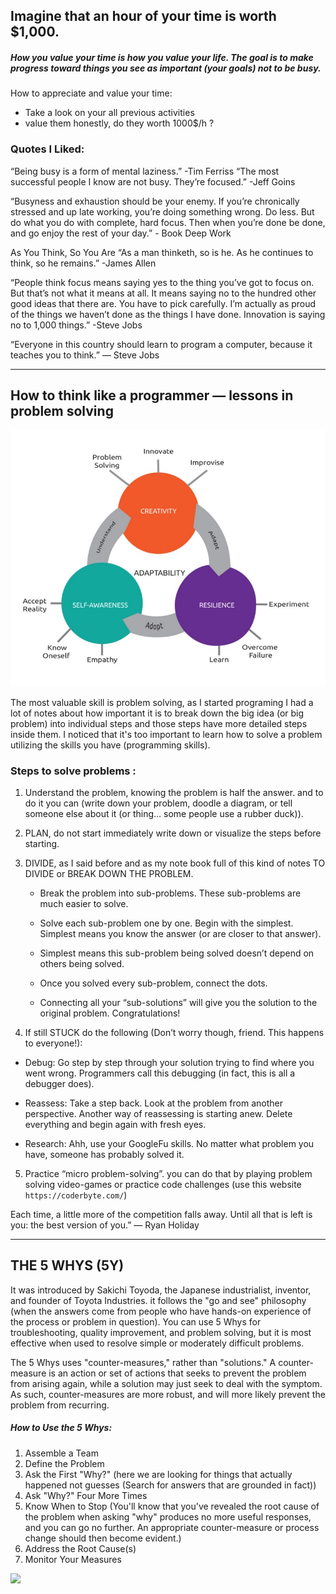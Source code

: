 
## Imagine that an hour of your time is worth $1,000.




##### How you value your time is how you value your life. The goal is to make progress toward things you see as important (your goals) not to be busy.

How to appreciate and value your time: 
- Take a look on your all previous activities
- value them honestly, do they worth 1000$/h ?


### Quotes I Liked: 

“Being busy is a form of mental laziness.” -Tim Ferriss
“The most successful people I know are not busy. They’re focused.” -Jeff Goins

“Busyness and exhaustion should be your enemy. If you’re chronically stressed and up late working, you’re doing something wrong. Do less. But do what you do with complete, hard focus. Then when you’re done be done, and go enjoy the rest of your day.” - Book Deep Work

As You Think, So You Are
“As a man thinketh, so is he. As he continues to think, so he remains.” -James Allen


“People think focus means saying yes to the thing you’ve got to focus on. But that’s not what it means at all. It means saying no to the hundred other good ideas that there are. You have to pick carefully. I’m actually as proud of the things we haven’t done as the things I have done. Innovation is saying no to 1,000 things.” -Steve Jobs 

“Everyone in this country should learn to program a computer, because it teaches you to think.” — Steve Jobs


------------------------------------------------------------------------------------------------------------------------------


## How to think like a programmer — lessons in problem solving  

![Meta Skills](/Images/METASKILLS.jpeg)




The most valuable skill is problem solving, as I started programing I had a lot of notes about how important it is to break down the big idea (or big problem) into individual steps and those steps have more detailed steps inside them. I noticed that it's too important to learn how to solve a problem utilizing the skills you have (programming skills). 

### Steps to solve problems :
1. Understand the problem, knowing the problem is half the answer. and to do it you can (write down your problem, doodle a diagram, or tell someone else about it (or thing… some people use a rubber duck)).

2. PLAN, do not start immediately write down or visualize the steps before starting. 

3. DIVIDE, as I said before and as my note book full of this kind of notes TO DIVIDE or BREAK DOWN THE PROBLEM. 

   - Break the problem into sub-problems. These sub-problems are much easier to solve.

   - Solve each sub-problem one by one. Begin with the simplest. Simplest means you know the answer (or are closer to that answer).

   - Simplest means this sub-problem being solved doesn’t depend on others being solved.

   - Once you solved every sub-problem, connect the dots.

   - Connecting all your “sub-solutions” will give you the solution to the original problem. Congratulations!


4. If still STUCK do the following (Don’t worry though, friend. This happens to everyone!): 
  - Debug: Go step by step through your solution trying to find where you went wrong. Programmers call this debugging (in fact, this is all a debugger does).

  - Reassess: Take a step back. Look at the problem from another perspective. Another way of reassessing is starting anew. Delete everything and   begin again with fresh eyes.

  - Research: Ahh, use your GoogleFu skills. No matter what problem you have, someone has probably solved it. 


5. Practice “micro problem-solving”. you can do that by playing problem solving video-games or practice code challenges (use this website `https://coderbyte.com/`)

Each time, a little more of the competition falls away. Until all that is left is you: the best version of you.” — Ryan Holiday 


----------------------------------------------------------------------------------------------------------------------------

## THE 5 WHYS (5Y)


It was introduced by Sakichi Toyoda, the Japanese industrialist, inventor, and founder of Toyota Industries. it follows the "go and see" philosophy (when the answers come from people who have hands-on experience of the process or problem in question). You can use 5 Whys for troubleshooting, quality improvement, and problem solving, but it is most effective when used to resolve simple or moderately difficult problems.

The 5 Whys uses "counter-measures," rather than "solutions." A counter-measure is an action or set of actions that seeks to prevent the problem from arising again, while a solution may just seek to deal with the symptom. As such, counter-measures are more robust, and will more likely prevent the problem from recurring.

##### How to Use the 5 Whys:

1. Assemble a Team
2. Define the Problem
3. Ask the First "Why?"  (here we are looking for things that actually happened not guesses (Search for answers that are grounded in fact))
4. Ask "Why?" Four More Times
5. Know When to Stop 
      (You'll know that you've revealed the root cause of the problem when asking "why" produces no more useful responses, and you can go no further. An appropriate counter-measure or process change should then become evident.)
6. Address the Root Cause(s)
7. Monitor Your Measures


![](https://www.mindtools.com/media/Diagrams/5_Whys_Figure_1_Single_Lane.jpg)





